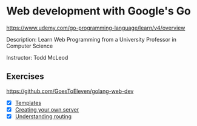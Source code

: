 # Web development with Google's Go

<https://www.udemy.com/go-programming-language/learn/v4/overview>

Description: Learn Web Programming from a University Professor in Computer Science

Instructor: Todd McLeod

## Exercises

<https://github.com/GoesToEleven/golang-web-dev>

- [x] [Templates](02-templates)
- [x] [Creating your own server](03-creating_your_own_server)
- [x] [Understanding routing](05-understanding_routing)
